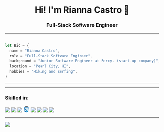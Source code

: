 

<h1 align="center">Hi! I'm Rianna Castro 👋</h1>
<h3 align="center"><b>Full-Stack Software Engineer</b></h3>

---


```js

let Bio = {
  name = "Rianna Castro",
  role = "Full-Stack Software Engineer",
  background = "Junior Software Engineer at Percy. (start-up company)",
  location = "Pearl City, HI",
  hobbies = "Hiking and surfing",
}
```

---

<!-- ### Creating my current project with:

React and Redux 💻 -->

---

### Skilled in:
<code><img width="4%" src="https://www.vectorlogo.zone/logos/reactjs/reactjs-icon.svg"></code>
<code><img width="4%" src="https://www.vectorlogo.zone/logos/ruby-lang/ruby-lang-icon.svg"></code>
<code><img width="4%" src="https://www.vectorlogo.zone/logos/w3_html5/w3_html5-icon.svg"></code>
<code><img width="4%" src="https://raw.githubusercontent.com/devicons/devicon/master/icons/css3/css3-original-wordmark.svg"></code>
<code><img width="4%" src="https://www.vectorlogo.zone/logos/visualstudio_code/visualstudio_code-icon.svg"></code>
<code><img width="4%" src="https://www.vectorlogo.zone/logos/github/github-tile.svg"></code>
<code><img width="4%" src="https://www.vectorlogo.zone/logos/postgresql/postgresql-icon.svg"></code>
<code><img width="4%" src="https://www.vectorlogo.zone/logos/npmjs/npmjs-tile.svg"></code>

---

![](https://komarev.com/ghpvc/?username=riannacastro&style=flat-square)


<!--
**riannacastro/riannacastro** is a ✨ _special_ ✨ repository because its `README.md` (this file) appears on your GitHub profile.

Here are some ideas to get you started:

- 🔭 I’m currently working on ...
- 🌱 I’m currently learning ...
- 👯 I’m looking to collaborate on ...
- 🤔 I’m looking for help with ...
- 💬 Ask me about ...
- 📫 How to reach me: ...
- 😄 Pronouns: ...
- ⚡ Fun fact: ...
-->
